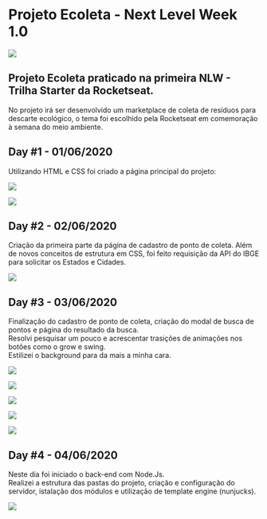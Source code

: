 # Projeto Ecoleta - Next Level Week 1.0

![](assets/logo.svg)

## Projeto Ecoleta praticado na primeira NLW - Trilha Starter da Rocketseat.

No projeto irá ser desenvolvido um marketplace de coleta de resíduos para descarte ecológico, o tema foi escolhido pela Rocketseat em comemoração à semana do meio ambiente.

## Day #1 - 01/06/2020

Utilizando HTML e CSS foi criado a página principal do projeto:

![](/github/day-1-desktop.jpeg)

![](/github/day-1-mobile.jpeg)

## Day #2 - 02/06/2020

Criação da primeira parte da página de cadastro de ponto de coleta.
Além de novos conceitos de estrutura em CSS, foi feito requisição da API do IBGE para solicitar os Estados e Cidades.

![](/github/day-2.png)

## Day #3 - 03/06/2020

Finalização do cadastro de ponto de coleta, criação do modal de busca de pontos e página do resultado da busca. <br/>
Resolvi pesquisar um pouco e acrescentar trasições de animações nos botões como o grow e swing. <br/>
Estilizei o background para da mais a minha cara.

![](/github/day-3-desktop.jpeg)

![](/github/day-3-mobile.jpeg)

![](/github/day-3-create-point.jpeg)

![](/github/day-3-modal.jpeg)

![](/github/day-3-search-results.jpeg)

## Day #4 - 04/06/2020

Neste dia foi iniciado o back-end com Node.Js. <br/>
Realizei a estrutura das pastas do projeto, criação e configuração do servidor, istalação dos módulos e utilização de template engine (nunjucks).

![](/github/day-4.png)




